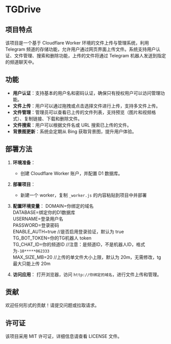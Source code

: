 # TGDrive

## 项目特点
该项目是一个基于 Cloudflare Worker 环境的文件上传与管理系统，利用 Telegram 频道的存储功能，允许用户通过网页界面上传文件。系统支持用户认证、文件管理、搜索和删除功能，上传的文件将通过 Telegram 机器人发送到指定的频道聊天中。

## 功能
- **用户认证**：支持基本的用户名和密码认证，确保只有授权用户可以访问管理功能。
- **文件上传**：用户可以通过拖拽或点击选择文件进行上传，支持多文件上传。
- **文件管理**：管理员可以查看已上传的文件列表，支持预览（图片和视频格式）、复制链接、下载和删除文件。
- **文件搜索**：用户可以根据文件名或 URL 搜索已上传的文件。
- **背景图更新**：系统会定期从 Bing 获取背景图，提升用户体验。

## 部署方法
1. **环境准备**：
   - 创建 Cloudflare Worker 账户，并配置 D1 数据库。

2. **部署项目**：
   - 新建一个 worker，复制 `_worker.js` 的内容粘贴到项目中并部署

3. **配置环境变量**：
   DOMAIN=你绑定的域名  
   DATABASE=绑定你的D1数据库  
   USERNAME=登录用户名  
   PASSWORD=登录密码  
   ENABLE_AUTH=true  //是否启用登录验证，默认为 true  
   TG_BOT_TOKEN=你的TG机器人 token  
   TG_CHAT_ID=你的频道ID  //注意：是频道ID，不是机器人ID，格式为`-10*****062333`  
   MAX_SIZE_MB=20  //上传的单文件大小上限，默认为 20m，无需修改，tg 最大只能上传 20m  

5. **访问应用**：
   打开浏览器，访问 `http://你绑定的域名`，进行文件上传和管理。

## 贡献
欢迎任何形式的贡献！请提交问题或拉取请求。

## 许可证
该项目采用 MIT 许可证，详细信息请查看 LICENSE 文件。
